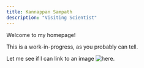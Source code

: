 ```yaml
---
title: Kannappan Sampath
description: "Visiting Scientist"
---
```


Welcome to my homepage!

This is a work-in-progress, as you probably can tell.

Let me see if I can link to an image ![here](/img/knsam.jpg). 